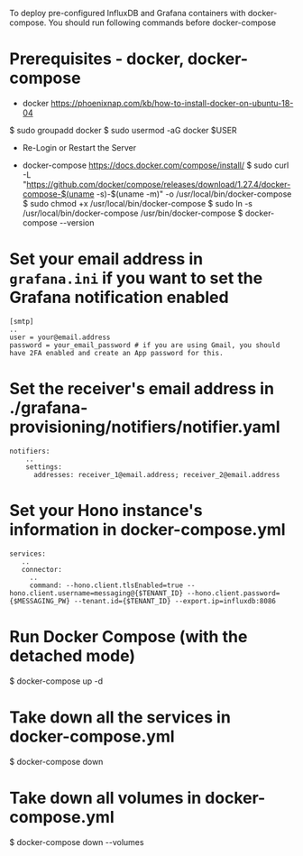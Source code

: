 To deploy pre-configured InfluxDB and Grafana containers with docker-compose.
You should run following commands before docker-compose

# Prerequisites - docker, docker-compose

- docker <https://phoenixnap.com/kb/how-to-install-docker-on-ubuntu-18-04>

$ sudo groupadd docker
$ sudo usermod -aG docker $USER
- Re-Login or Restart the Server

- docker-compose
<https://docs.docker.com/compose/install/>
$ sudo curl -L "https://github.com/docker/compose/releases/download/1.27.4/docker-compose-$(uname -s)-$(uname -m)" -o /usr/local/bin/docker-compose
$ sudo chmod +x /usr/local/bin/docker-compose
$ sudo ln -s /usr/local/bin/docker-compose /usr/bin/docker-compose
$ docker-compose --version

# Set your email address in `grafana.ini` if you want to set the Grafana notification enabled

```
[smtp]
..
user = your@email.address
password = your_email_password # if you are using Gmail, you should have 2FA enabled and create an App password for this.
```

# Set the receiver's email address in ./grafana-provisioning/notifiers/notifier.yaml

```
notifiers:
    ..
    settings:
      addresses: receiver_1@email.address; receiver_2@email.address
```

# Set your Hono instance's information in docker-compose.yml

```
services:
   ..
   connector:
     ..
     command: --hono.client.tlsEnabled=true --hono.client.username=messaging@{$TENANT_ID} --hono.client.password={$MESSAGING_PW} --tenant.id={$TENANT_ID} --export.ip=influxdb:8086
```

# Run Docker Compose (with the detached mode)

$ docker-compose up -d

# Take down all the services in docker-compose.yml

$ docker-compose down

# Take down all volumes in docker-compose.yml

$ docker-compose down --volumes
